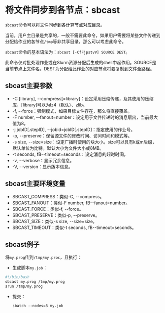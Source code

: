 # 将文件同步到各节点：sbcast

`sbcast`命令可以将文件同步到各计算节点对应目录。

当前，用户主目录是共享的，一般不需要此命令，如果用户需要将某些文件传递到分配给作业的各节点`/tmp`等非共享目录，那么可以考虑此命令。

`sbcast`命令的基本语法为：`sbcast [-CfFjpstvV] SOURCE DEST`。

此命令仅对批处理作业或在Slurm资源分配后生成的shell中起作用。SOURCE是当前节点上文件名，DEST为分配给此作业的对应节点将要复制到文件全路径。

## sbcast主要参数

- -C \[library\],
  --compress\[=library\]：设定采用压缩传递，及其使用的压缩库，\[library\]可以为lz4（默认）、zlib。
- -f, --force：强制模式，如果目标文件存在，那么将直接覆盖。
- -F number,
  --fanout=number：设定用于文件传递时的消息扇出，当前最大值为8。
- -j jobID\[.stepID\], --jobid=jobID\[.stepID\]：指定使用的作业号。
- -p, --preserve：保留源文件的修改时间、访问时间和模式等。
- -s size,
  --size=size：设定广播时使用的块大小。size可以具有k或m后缀，默认单位为比特。默认大小为文件大小或8MB。
- -t seconds, fB--timeout=seconds：设定消息的超时时间。
- -v, --verbose：显示冗余信息。
- -V, --version：显示版本信息。

## sbcast主要环境变量

- SBCAST_COMPRESS：类似-C, --compress。
- SBCAST_FANOUT：类似-F number, fB--fanout=number。
- SBCAST_FORCE：类似-f, --force。
- SBCAST_PRESERVE：类似-p, --preserve。
- SBCAST_SIZE：类似-s size, --size=size。
- SBCAST_TIMEOUT：类似-t seconds, fB--timeout=seconds。

## sbcast例子

将`my.prog`传到`/tmp/my.proc`，且执行：

- 生成脚本`my.job`：

```bash
#!/bin/bash
sbcast my.prog /tmp/my.prog
srun /tmp/my.prog
```

- 提交：

  `sbatch --nodes=8 my.job`
